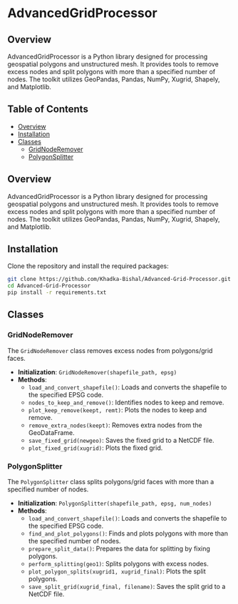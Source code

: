 # AdvancedGridProcessor

## Overview

AdvancedGridProcessor is a Python library designed for processing geospatial polygons and unstructured mesh. It provides tools to remove excess nodes and split polygons with more than a specified number of nodes. The toolkit utilizes GeoPandas, Pandas, NumPy, Xugrid, Shapely, and Matplotlib.

## Table of Contents

- [Overview](#overview)
- [Installation](#installation)
- [Classes](#classes)
  - [GridNodeRemover](#gridnoderemover)
  - [PolygonSplitter](#polygonsplitter)

## Overview

AdvancedGridProcessor is a Python library designed for processing geospatial polygons and unstructured mesh. It provides tools to remove excess nodes and split polygons with more than a specified number of nodes. The toolkit utilizes GeoPandas, Pandas, NumPy, Xugrid, Shapely, and Matplotlib.

## Installation

Clone the repository and install the required packages:

```bash
git clone https://github.com/Khadka-Bishal/Advanced-Grid-Processor.git
cd Advanced-Grid-Processor
pip install -r requirements.txt

```

## Classes

### GridNodeRemover

The `GridNodeRemover` class removes excess nodes from polygons/grid faces.

- **Initialization**: `GridNodeRemover(shapefile_path, epsg)`
- **Methods**:
  - `load_and_convert_shapefile()`: Loads and converts the shapefile to the specified EPSG code.
  - `nodes_to_keep_and_remove()`: Identifies nodes to keep and remove.
  - `plot_keep_remove(keept, remt)`: Plots the nodes to keep and remove.
  - `remove_extra_nodes(keept)`: Removes extra nodes from the GeoDataFrame.
  - `save_fixed_grid(newgeo)`: Saves the fixed grid to a NetCDF file.
  - `plot_fixed_grid(xugrid)`: Plots the fixed grid.

### PolygonSplitter

The `PolygonSplitter` class splits polygons/grid faces with more than a specified number of nodes.

- **Initialization**: `PolygonSplitter(shapefile_path, epsg, num_nodes)`
- **Methods**:
  - `load_and_convert_shapefile()`: Loads and converts the shapefile to the specified EPSG code.
  - `find_and_plot_polygons()`: Finds and plots polygons with more than the specified number of nodes.
  - `prepare_split_data()`: Prepares the data for splitting by fixing polygons.
  - `perform_splitting(geo1)`: Splits polygons with excess nodes.
  - `plot_polygon_splits(xugrid1, xugrid_final)`: Plots the split polygons.
  - `save_split_grid(xugrid_final, filename)`: Saves the split grid to a NetCDF file.
